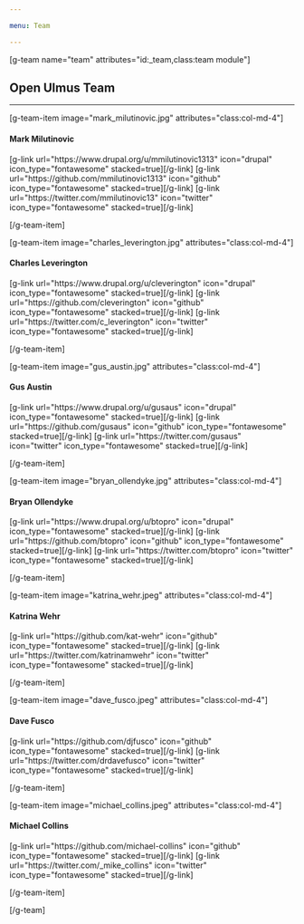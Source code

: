 ```yaml
---

menu: Team

---
```


[g-team name="team" attributes="id:_team,class:team module"]

## Open Ulmus Team
___

[g-team-item image="mark_milutinovic.jpg" attributes="class:col-md-4"]
#### Mark Milutinovic
<div class="item-social">
[g-link url="https://www.drupal.org/u/mmilutinovic1313" icon="drupal" icon_type="fontawesome" stacked=true][/g-link]
[g-link url="https://github.com/mmilutinovic1313" icon="github" icon_type="fontawesome" stacked=true][/g-link]
[g-link url="https://twitter.com/mmilutinovic13" icon="twitter" icon_type="fontawesome" stacked=true][/g-link]
</div>

[/g-team-item]

[g-team-item image="charles_leverington.jpg" attributes="class:col-md-4"]
#### Charles Leverington
<div class="item-social">
[g-link url="https://www.drupal.org/u/cleverington" icon="drupal" icon_type="fontawesome" stacked=true][/g-link]
[g-link url="https://github.com/cleverington" icon="github" icon_type="fontawesome" stacked=true][/g-link]
[g-link url="https://twitter.com/c_leverington" icon="twitter" icon_type="fontawesome" stacked=true][/g-link]
</div>

[/g-team-item]

[g-team-item image="gus_austin.jpg" attributes="class:col-md-4"]
#### Gus Austin
<div class="item-social">
[g-link url="https://www.drupal.org/u/gusaus" icon="drupal" icon_type="fontawesome" stacked=true][/g-link]
[g-link url="https://github.com/gusaus" icon="github" icon_type="fontawesome" stacked=true][/g-link]
[g-link url="https://twitter.com/gusaus" icon="twitter" icon_type="fontawesome" stacked=true][/g-link]
</div>

[/g-team-item]

[g-team-item image="bryan_ollendyke.jpg" attributes="class:col-md-4"]
#### Bryan Ollendyke
<div class="item-social">
[g-link url="https://www.drupal.org/u/btopro" icon="drupal" icon_type="fontawesome" stacked=true][/g-link]
[g-link url="https://github.com/btopro" icon="github" icon_type="fontawesome" stacked=true][/g-link]
[g-link url="https://twitter.com/btopro" icon="twitter" icon_type="fontawesome" stacked=true][/g-link]
</div>

[/g-team-item]

[g-team-item image="katrina_wehr.jpeg" attributes="class:col-md-4"]
#### Katrina Wehr
<div class="item-social">
[g-link url="https://github.com/kat-wehr" icon="github" icon_type="fontawesome" stacked=true][/g-link]
[g-link url="https://twitter.com/katrinamwehr" icon="twitter" icon_type="fontawesome" stacked=true][/g-link]
</div>

[/g-team-item]

[g-team-item image="dave_fusco.jpeg" attributes="class:col-md-4"]
#### Dave Fusco
<div class="item-social">
[g-link url="https://github.com/djfusco" icon="github" icon_type="fontawesome" stacked=true][/g-link]
[g-link url="https://twitter.com/drdavefusco" icon="twitter" icon_type="fontawesome" stacked=true][/g-link]
</div>

[/g-team-item]

[g-team-item image="michael_collins.jpeg" attributes="class:col-md-4"]
#### Michael Collins
<div class="item-social">
[g-link url="https://github.com/michael-collins" icon="github" icon_type="fontawesome" stacked=true][/g-link]
[g-link url="https://twitter.com/_mike_collins" icon="twitter" icon_type="fontawesome" stacked=true][/g-link]
</div>

[/g-team-item]

[/g-team]
